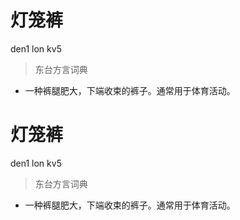 # 灯笼裤
den1 lon kv5
> 东台方言词典
- 一种裤腿肥大，下端收束的裤子。通常用于体育活动。

# 灯笼裤
den1 lon kv5
> 东台方言词典
- 一种裤腿肥大，下端收束的裤子。通常用于体育活动。
